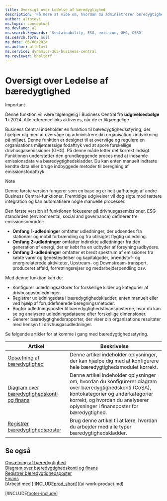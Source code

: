 ```yaml
---
title: Oversigt over Ledelse af bæredygtighed
description: 'Få mere at vide om, hvordan du administrerer bæredygtighedsfunktioner med anførte oplysninger og ressourcer.'
author: altotovi
ms.topic: conceptual
ms.devlang: al
ms.search.keywords: 'Sustainability, ESG, emission, GHG, CSRD'
ms.search.form: null
ms.date: 05/08/2024
ms.author: altotovi
ms.service: dynamics-365-business-central
ms.reviewer: bholtorf
---
```


# Oversigt over Ledelse af bæredygtighed

> [!IMPORTANT]
> Denne funktion vil være tilgængelig i Business Central fra **udgivelsesbølge 1** i 2024. Alle referencelinks aktiveres, når de er tilgængelige.

Business Central indeholder en funktion til bæredygtighedsstyring, der hjælper dig med at overvåge og administrere din organisations indvirkning på miljøet. Denne funktion er designet til at overvåge og regulere en organisations miljømæssige fodaftryk ved at spore forskellige drivhusgasemissioner (GHG). På denne måde letter det korrekt indsigt. Funktionen understøtter den grundlæggende proces med at indsamle emissionsdata via bæredygtighedskladder. Du kan enten manuelt indtaste kendte data eller bruge indbyggede metoder til beregning af emissionsfodaftryk.

> [!NOTE]
> Denne første version fungerer som en base og er helt uafhængig af andre Business Central-funktioner. Fremtidige udgivelser vil dog sigte mod tættere integration og kan automatisere nogle manuelle processer.

Den første version af funktionen fokuserer på drivhusgasemissioner. ESG-standarden (environmental, social and governance) definerer tre emissionsområder:

- **Omfang 1-udledninger** omfatter udledninger, der udsendes fra stationær og mobil forbrænding og fra utilsigtet flygtig udledning.
- **Omfang 2-udledninger** omfatter indirekte udledninger fra den generation af energi, der er købt fra en udbyder af forsyningsudbydere.
- **Omfang 3-udledninger** omfatter et bredt spektrum af emissioner fra købte varer og tjenesteydelser og kapitalgoder, brændstof- og energirelaterede aktiviteter, Upstream- og Downstream-transport, produceret affald, forretningsrejser og medarbejderpendling osv.

Med denne funktion kan du:

- Konfigurer udledningsaktorer for forskellige kilder og kategorier af drivhusgasudledninger.
- Registrer udledningsdata i bæredygtighedskladder, enten manuelt eller ved hjælp af foruddefinerede beregningsmetoder.
- Bogfør udledningsposter til bæredygtighedsfinansposterne, hvor du kan se og analysere udledningsdataene efter forskellige dimensioner.
- Generer bæredygtighedsrapporter, der viser din organisations resultater med hensyn til drivhusgasudledninger.

Se følgende artikler for at komme i gang med bæredygtighedsstyring.

| Artikel | Beskrivelse |
|---------|-------------|
| [Opsætning af bæredygtighed](finance-sustainability-setup.md) | Denne artikel indeholder oplysninger, der kan hjælpe dig med at konfigurere hele bæredygtighedsmodulet korrekt. |
| [Diagram over bæredygtighedskonti og finans](finance-sustainability-accounts-ledger.md) | Denne artikel indeholder oplysninger om, hvordan du konfigurerer diagram over bæredygtighedskonti (CoSA), kontokategorier og underkategorier korrekt, og hvordan du analyserer oplysninger i finansposter for bæredygtighed. |
| [Registrer bæredygtighedsposter](finance-sustainability-journal.md) | Brug denne artikel til at lære, hvordan du arbejder med alle typer bæredygtighedskladder. |

## Se også

[Opsætning af bæredygtighed](finance-sustainability-setup.md)  
[Diagram over bæredygtighedskonti og finans](finance-sustainability-accounts-ledger.md)  
[Registrer bæredygtighedsposter](finance-sustainability-journal.md)  
[Finans](finance.md)  
[Arbejd med [!INCLUDE[prod_short](includes/prod_short.md)]](ui-work-product.md)  

[!INCLUDE[footer-include](includes/footer-banner.md)]

